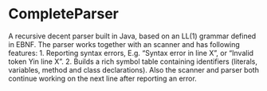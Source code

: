 # CompleteParser
A recursive decent parser built in Java, based on an LL(1) grammar defined in EBNF. The parser works together with an scanner and has  following features: 1. Reporting syntax errors, E.g. “Syntax error in line X”, or “Invalid token Yin line X”. 2. Builds a rich symbol table containing identifiers (literals, variables, method and class declarations). Also the scanner and parser both continue working on the next line after reporting an error.
